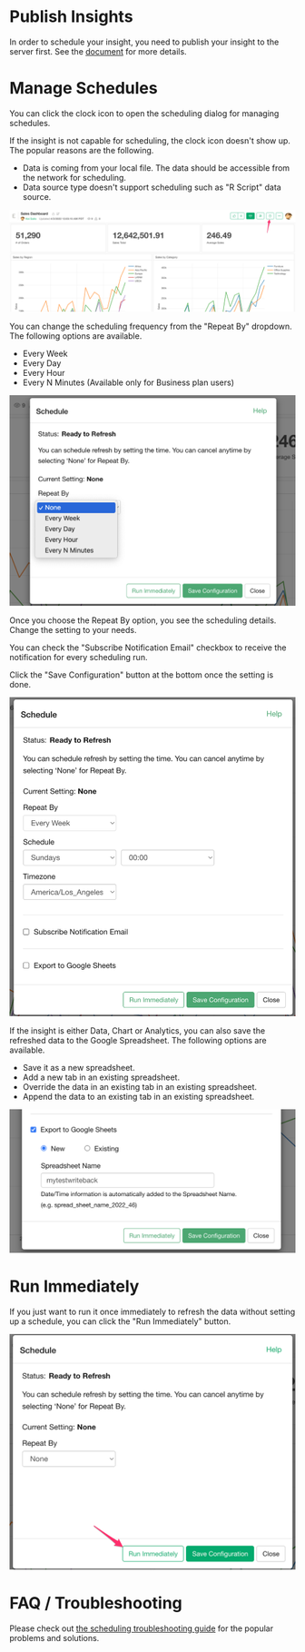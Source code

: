 
# Publish Insights

In order to schedule your insight, you need to publish your insight to the server first. See the [document](/product-features/share) for more details.


# Manage Schedules

You can click the clock icon to open the scheduling dialog for managing schedules. 

If the insight is not capable for scheduling, the clock icon doesn't show up. The popular reasons are the following.

* Data is coming from your local file. The data should be accessible from the network for scheduling.  
* Data source type doesn't support scheduling such as "R Script" data source. 



![](images/manage1_en.png)


You can change the scheduling frequency from the "Repeat By" dropdown. The following options are available.

* Every Week
* Every Day
* Every Hour
* Every N Minutes (Available only for Business plan users)


![](images/manage3_en.png)

Once you choose the Repeat By option, you see the scheduling details. Change the setting to your needs. 

You can check the "Subscribe Notification Email" checkbox to receive the notification for every scheduling run.

Click the "Save Configuration" button at the bottom once the setting is done.

![](images/manage4_en.png)


If the insight is either Data, Chart or Analytics, you can also save the refreshed data to the Google Spreadsheet. The following options are available. 

* Save it as a new spreadsheet.
* Add a new tab in an existing spreadsheet.
* Override the data in an existing tab in an existing spreadsheet.
* Append the data to an existing tab in an existing spreadsheet.


![](images/manage5_en.png)


# Run Immediately

If you just want to run it once immediately to refresh the data without setting up a schedule, you can click the "Run Immediately" button. 

![](images/manage2_en.png)


# FAQ / Troubleshooting

Please check out [the scheduling troubleshooting guide](https://exploratory.io/note/exploratory/Trouble-Shooting-Guide-for-Scheduling-Data-Analysis-at-exploratory-io-ujG7iHR4) for the popular problems and solutions.


